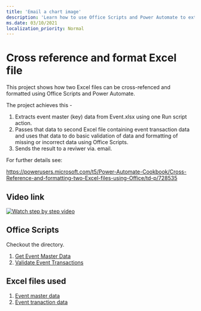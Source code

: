 ```yaml
---
title: 'Email a chart image'
description: 'Learn how to use Office Scripts and Power Automate to extract and email an image of an Excel chart.'
ms.date: 03/10/2021
localization_priority: Normal
---
```


# Cross reference and format Excel file

This project shows how two Excel files can be cross-refenced and formatted using Office Scripts and Power Automate. 

The project achieves this - 

1. Extracts event master (key) data from Event.xlsx using one Run script action. 
1. Passes that data to second Excel file containing event transaction data and uses that data to do basic validation of data and formatting of missing or incorrect data using Office Scripts. 
1. Sends the result to a reviwer via. email. 

For further details see: 

https://powerusers.microsoft.com/t5/Power-Automate-Cookbook/Cross-Reference-and-formatting-two-Excel-files-using-Office/td-p/728535


## Video link

[![Watch step by step video](v_cross_ref_tables.jpg)](https://youtu.be/dVwqBf483qo "Watch step by step video")


## Office Scripts 

Checkout the directory. 
1. [Get Event Master Data](ReturnEvents.ts)
1. [Validate Event Transactions](ValidateEventTransactions.ts)

## Excel files used

1. [Event master data](Events.xlsx)
1. [Event tranaction data](Event-Transactions.xlsx)


